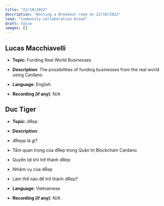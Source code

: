 ```yaml
---
title: "22/10/2022"
description: "Hosting a Breakout room on 22/10/2022"
lead: "Community collaboration broad"
draft: false
images: []
---
```


<!-- | Presenter          | Date       |             Topic             |                                         Description                                         | Language   | Recording (if any) |
| ------------------ | ---------- | :---------------------------: | :-----------------------------------------------------------------------------------------: | ---------- | ------------------ |
| Lucas Macchiavelli | 22/10/2022 | Funding Real World Businesses |          The possibilities of funding businesses from the real world using Cardano          | English    |                    |
| Duc Tiger          | 22/10/2022 |             dRep              | All about dRep (conditions to become valid dRep, bonus and influence of dRep with voting..) | Vietnamese |                    | -->

## Lucas Macchiavelli

- **Topic:** Funding Real World Businesses

- **Description**: The possibilities of funding businesses from the real world using Cardano

- **Language**: English

- **Recording (if any)**: N/A

## Duc Tiger

- **Topic:** dRep

- **Description**: 
- dRepp là gì?
- Tầm quan trọng của dRep trong Quản trị Blockchain Cardano
- Quyền lợi khi trở thành dRep
- Nhiệm vụ của dRep
- Làm thế nào để trở thành dRep?

- **Language**: Vietnamese

- **Recording (if any)**: N/A
